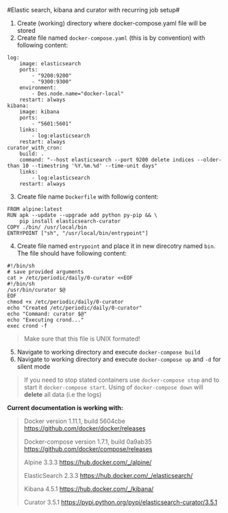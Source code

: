 #Elastic search, kibana and curator with recurring job setup#

1. Create (working) directory where docker-compose.yaml file will be stored
2. Create file named `docker-compose.yaml` (this is by convention) with following content:
```
log:
    image: elasticsearch
    ports:
        - "9200:9200"
        - "9300:9300"
    environment:
        - Des.node.name="docker-local"
    restart: always
kibana:
    image: kibana
    ports:
        - "5601:5601"
    links:
        - log:elasticsearch
    restart: always
curator_with_cron:
    build: .
    command: "--host elasticsearch --port 9200 delete indices --older-than 10 --timestring '%Y.%m.%d' --time-unit days"
    links:
        - log:elasticsearch
    restart: always
```
3. Create file name `Dockerfile` with followig content:
```
FROM alpine:latest
RUN apk --update --upgrade add python py-pip && \
    pip install elasticsearch-curator
COPY ./bin/ /usr/local/bin
ENTRYPOINT ["sh", "/usr/local/bin/entrypoint"]
```
4. Create file named `entrypoint` and place it in new direcotry named `bin`. The file should have following content:
```
#!/bin/sh
# save provided arguments
cat > /etc/periodic/daily/0-curator <<EOF
#!/bin/sh
/usr/bin/curator $@
EOF
chmod +x /etc/periodic/daily/0-curator
echo "Created /etc/periodic/daily/0-curator"
echo "Command: curator $@"
echo "Executing crond..."
exec crond -f
```
> Make sure that this file is UNIX formated!
5. Navigate to working directory and execute `docker-compose build`
6. Navigate to working directory and execute `docker-compose up` and `-d` for silent mode

> If you need to stop stated containers use `docker-compose stop` and to start it `docker-compose start`. Using of `docker-compose down` will **delete** all data (i.e the logs)

**Current documentation is working with:**
> Docker version 1.11.1, build 5604cbe https://github.com/docker/docker/releases
> 
> Docker-compose version 1.7.1, build 0a9ab35 https://github.com/docker/compose/releases
> 
> Alpine 3.3.3 https://hub.docker.com/_/alpine/
> 
> ElasticSearch 2.3.3 https://hub.docker.com/_/elasticsearch/
> 
> Kibana 4.5.1 https://hub.docker.com/_/kibana/
> 
> Curator 3.5.1 https://pypi.python.org/pypi/elasticsearch-curator/3.5.1
